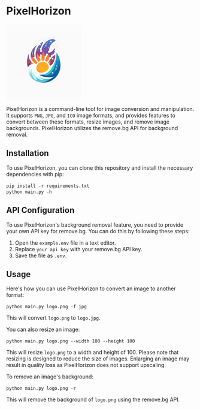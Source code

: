 # PixelHorizon

<img src='PixelHorizon.png' alt='PixelHorizon logo'>

PixelHorizon is a command-line tool for image conversion and manipulation. It supports `PNG`, `JPG`, and `ICO` image formats, and provides features to convert between these formats, resize images, and remove image backgrounds. PixelHorizon utilizes the remove.bg API for background removal.

## Installation

To use PixelHorizon, you can clone this repository and install the necessary dependencies with pip:

```
pip install -r requirements.txt
python main.py -h 
```

## API Configuration

To use PixelHorizon's background removal feature, you need to provide your own API key for remove.bg. You can do this by following these steps:

1. Open the `example.env` file in a text editor.
2. Replace `your api key` with your remove.bg API key.
3. Save the file as `.env`.

## Usage

Here's how you can use PixelHorizon to convert an image to another format:

```
python main.py logo.png -f jpg
```

This will convert `logo.png` to `logo.jpg`.

You can also resize an image:

```
python main.py logo.png --width 100 --height 100
```

This will resize `logo.png` to a width and height of 100. Please note that resizing is designed to reduce the size of images. Enlarging an image may result in quality loss as PixelHorizon does not support upscaling.

To remove an image's background:

```
python main.py logo.png -r 
```

This will remove the background of `logo.png` using the remove.bg API.